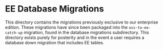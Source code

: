 # EE Database Migrations

This directory contains the migrations previously exclusive to our enterprise edition.
These migrations have since been packaged into the `oss-to-ee-catch-up` migration, found in the
database migrations subdirectory. This directory exists purely for posterity and in the event
a user requires a database down migration that includes EE tables.